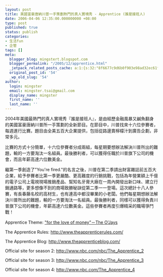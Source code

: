 ```yaml
---
layout: post
title: 美國富豪唐納川普一手策劃熱門的真人實境秀 - Apprentice (誰是接班人)
date: 2006-04-06 12:35:00.000000000 +08:00
type: post
published: true
status: publish
categories:
- 生活fun
- 企管
tags: []
meta:
  blogger_blog: mingstert.blogspot.com
  blogger_permalink: "/2005/12/apprentice.html"
  _jetpack_related_posts_cache: a:1:{s:32:"8f6677c9d6b0f903e98ad32ec61f8deb";a:2:{s:7:"expires";i:1456120804;s:7:"payload";a:3:{i:0;a:1:{s:2:"id";i:107;}i:1;a:1:{s:2:"id";i:58;}i:2;a:1:{s:2:"id";i:149;}}}}
  original_post_id: '54'
  _wp_old_slug: '54'
author:
  login: mingster
  email: mingster.tsai@gmail.com
  display_name: mingster
  first_name: ''
  last_name: ''
---
```

<p>2004年美國最熱門的真人實境秀『誰是接班人』，是由經歷金融風暴又鹹魚翻身的美國富豪唐納川普所一手策劃的全新節目。在節目中，川普找來十六位參賽者，每週進行比賽。題目由全美五百大企業提供，包括從路邊賣檸檬汁到廣告企劃，非常多元。</p>
<p>比賽的方式十分簡單，十六位參賽者分成兩組，每星期要想辦法解決川普所出的難題，輸的一方要淘汰一名組員。最後勝利者，可以獲得任職於川普旗下公司的機會，而且年薪高達六位數美金。</p>
<p>繼第一季創造了"You're fired."的名言之後，川普在第二季請出財富雜誌前五百大企業，給予參賽者比第一季更嚴酷、更高難度的行銷挑戰，包括為年營業額上千億的電子公司上電視現場推銷產品、幫知名牙膏大廠在一周內開發出新口味、建立行銷通路等，更多想像不到的商場致勝秘訣從第二季一一登場。這次總計十八人參賽，有長春藤名校的高材生，也有連高中都沒畢業的小老闆。他們每星期想辦法解決川普所出的難題，輸的一方要淘汰一名組員。最後勝利者，同樣可以獲得負責川普旗下公司的機會，年薪高達六位數美金。這些參賽者再度引爆精采的職場爭鬥戰！</p>
<p>Apprentice Theme: <a href="http://mingster.com/blikie/blogger/mingster/media/Apprentice_Theme.mp3">"for the love of money"－The O'Jays</a></p>
<p>The Apprentice Rules: <a href="http://www.theapprenticerules.com/">http://www.theapprenticerules.com/</a></p>
<p>The Apprentice Blog: <a href="http://www.theapprenticeblog.com/">http://www.theapprenticeblog.com/</a></p>
<p>Official site for season 2: <a href="http://www.nbc.com/nbc/The_Apprentice_2">http://www.nbc.com/nbc/The_Apprentice_2</a></p>
<p>Official site for season 3: <a href="http://www.nbc.com/nbc/The_Apprentice_3">http://www.nbc.com/nbc/The_Apprentice_3</a></p>
<p>Official site for season 4: <a href="http://www.nbc.com/The_Apprentice_4">http://www.nbc.com/The_Apprentice_4</a></p>
